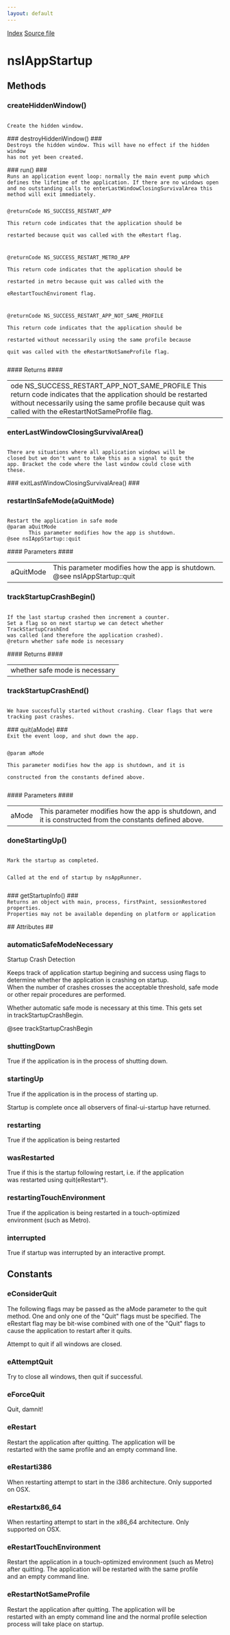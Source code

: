 ```yaml
---
layout: default
---
```

<div id='links'><a href="../index.html">Index</a>
<a href="http://dxr.mozilla.org/mozilla-central/source/toolkit/components/startup/public/nsIAppStartup.idl">Source file</a>
</div>

# nsIAppStartup #

## Methods ##

### createHiddenWindow() ###
<code>  
Create the hidden window.  
  
</code>
### destroyHiddenWindow() ###
<code>  
Destroys the hidden window. This will have no effect if the hidden window  
has not yet been created.  
  
</code>
### run() ###
<code>  
Runs an application event loop: normally the main event pump which  
defines the lifetime of the application. If there are no windows open  
and no outstanding calls to enterLastWindowClosingSurvivalArea this  
method will exit immediately.  
  
@returnCode NS_SUCCESS_RESTART_APP  
            This return code indicates that the application should be  
            restarted because quit was called with the eRestart flag.  
  
@returnCode NS_SUCCESS_RESTART_METRO_APP  
            This return code indicates that the application should be  
            restarted in metro because quit was called with the  
            eRestartTouchEnviroment flag.  
  
@returnCode NS_SUCCESS_RESTART_APP_NOT_SAME_PROFILE  
            This return code indicates that the application should be  
            restarted without necessarily using the same profile because  
            quit was called with the eRestartNotSameProfile flag.  
  
</code>
#### Returns ####

<table>

<tr>
<td>ode NS_SUCCESS_RESTART_APP_NOT_SAME_PROFILE  
            This return code indicates that the application should be  
            restarted without necessarily using the same profile because  
            quit was called with the eRestartNotSameProfile flag.  
</td>
</tr>

</table>

### enterLastWindowClosingSurvivalArea() ###
<code>  
There are situations where all application windows will be  
closed but we don't want to take this as a signal to quit the  
app. Bracket the code where the last window could close with  
these.  
  
</code>
### exitLastWindowClosingSurvivalArea() ###

### restartInSafeMode(aQuitMode) ###
<code>  
Restart the application in safe mode  
@param aQuitMode  
       This parameter modifies how the app is shutdown.  
@see nsIAppStartup::quit  
  
</code>
#### Parameters ####

<table>

<tr>
<td>aQuitMode</td>
<td>       This parameter modifies how the app is shutdown.  
@see nsIAppStartup::quit  
</td>
</tr>

</table>

### trackStartupCrashBegin() ###
<code>  
If the last startup crashed then increment a counter.  
Set a flag so on next startup we can detect whether TrackStartupCrashEnd  
was called (and therefore the application crashed).  
@return whether safe mode is necessary  
  
</code>
#### Returns ####

<table>

<tr>
<td>whether safe mode is necessary  
</td>
</tr>

</table>

### trackStartupCrashEnd() ###
<code>  
We have succesfully started without crashing. Clear flags that were  
tracking past crashes.  
  
</code>
### quit(aMode) ###
<code>  
Exit the event loop, and shut down the app.  
  
@param aMode  
       This parameter modifies how the app is shutdown, and it is  
       constructed from the constants defined above.  
  
</code>
#### Parameters ####

<table>

<tr>
<td>aMode</td>
<td>       This parameter modifies how the app is shutdown, and it is  
       constructed from the constants defined above.  
</td>
</tr>

</table>

### doneStartingUp() ###
<code>  
Mark the startup as completed.  
  
Called at the end of startup by nsAppRunner.  
  
</code>
### getStartupInfo() ###
<code>   
Returns an object with main, process, firstPaint, sessionRestored properties.  
Properties may not be available depending on platform or application  
  
</code>
## Attributes ##

### automaticSafeModeNecessary ###
  
Startup Crash Detection  
  
Keeps track of application startup begining and success using flags to  
determine whether the application is crashing on startup.  
When the number of crashes crosses the acceptable threshold, safe mode  
or other repair procedures are performed.  
  
  
Whether automatic safe mode is necessary at this time.  This gets set  
in trackStartupCrashBegin.  
  
@see trackStartupCrashBegin  
  

### shuttingDown ###
  
True if the application is in the process of shutting down.  
  

### startingUp ###
  
True if the application is in the process of starting up.  
  
Startup is complete once all observers of final-ui-startup have returned.  
  

### restarting ###
  
True if the application is being restarted  
  

### wasRestarted ###
  
True if this is the startup following restart, i.e. if the application  
was restarted using quit(eRestart*).  
  

### restartingTouchEnvironment ###
  
True if the application is being restarted in a touch-optimized  
environment (such as Metro).  
  

### interrupted ###
  
True if startup was interrupted by an interactive prompt.  
  

## Constants ##

### eConsiderQuit ###
  
The following flags may be passed as the aMode parameter to the quit  
method.  One and only one of the "Quit" flags must be specified.  The  
eRestart flag may be bit-wise combined with one of the "Quit" flags to  
cause the application to restart after it quits.  
  
  
Attempt to quit if all windows are closed.  
  

### eAttemptQuit ###
  
Try to close all windows, then quit if successful.  
  

### eForceQuit ###
  
Quit, damnit!  
  

### eRestart ###
  
Restart the application after quitting.  The application will be  
restarted with the same profile and an empty command line.  
  

### eRestarti386 ###
  
When restarting attempt to start in the i386 architecture. Only supported  
on OSX.  
  

### eRestartx86_64 ###
  
When restarting attempt to start in the x86_64 architecture. Only  
supported on OSX.  
  

### eRestartTouchEnvironment ###
  
Restart the application in a touch-optimized environment (such as Metro)  
after quitting. The application will be restarted with the same profile  
and an empty command line.  
  

### eRestartNotSameProfile ###
  
Restart the application after quitting.  The application will be  
restarted with an empty command line and the normal profile selection  
process will take place on startup.  
  
